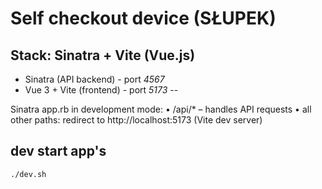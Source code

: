 # Self checkout device (SŁUPEK)

## Stack: Sinatra + Vite (Vue.js)
- Sinatra (API backend)   - port *4567*
- Vue 3 + Vite (frontend) - port *5173*
--

Sinatra app.rb in development mode:
	•	/api/* – handles API requests
	•	all other paths: redirect to http://localhost:5173 (Vite dev server)

## dev start app's
```bash
./dev.sh
```
